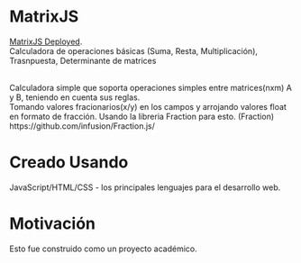 # MatrixJS

[MatrixJS Deployed](https://jeyson-pereira.github.io/MatrixJS/).
<br />
Calculadora de operaciones básicas (Suma, Resta, Multiplicación), Trasnpuesta, Determinante de matrices
<br />

<br />
Calculadora simple que soporta operaciones simples entre matrices(nxm) A y B, teniendo en cuenta sus reglas.
<br />
Tomando valores fracionarios(x/y) en los campos y arrojando valores float en formato de fracción.
Usando la libreria Fraction para esto. (Fraction) https://github.com/infusion/Fraction.js/
<br />



# Creado Usando

JavaScript/HTML/CSS - los principales lenguajes para el desarrollo web.
<br />

# Motivación

Esto fue construido como un proyecto académico.
